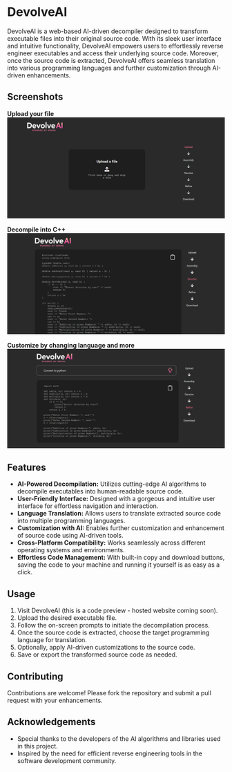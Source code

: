 # DevolveAI
DevolveAI is a web-based AI-driven decompiler designed to transform executable files into their original source code. With its sleek user interface and intuitive functionality, DevolveAI empowers users to effortlessly reverse engineer executables and access their underlying source code. Moreover, once the source code is extracted, DevolveAI offers seamless translation into various programming languages and further customization through AI-driven enhancements.

## Screenshots

**Upload your file**
   ![Screenshot 1](./Screenshots/1.png)

**Decompile into C++**
   ![Screenshot 2](./Screenshots/2.png)

**Customize by changing language and more**
   ![Screenshot 3](./Screenshots/3.png)

## Features
- **AI-Powered Decompilation:** Utilizes cutting-edge AI algorithms to decompile executables into human-readable source code.
- **User-Friendly Interface:** Designed with a gorgeous and intuitive user interface for effortless navigation and interaction.
- **Language Translation:** Allows users to translate extracted source code into multiple programming languages.
- **Customization with AI:** Enables further customization and enhancement of source code using AI-driven tools.
- **Cross-Platform Compatibility:** Works seamlessly across different operating systems and environments.
- **Effortless Code Management:** With built-in copy and download buttons, saving the code to your machine and running it yourself is as easy as a click.


## Usage
1. Visit DevolveAI (this is a code preview - hosted website coming soon).
2. Upload the desired executable file.
3. Follow the on-screen prompts to initiate the decompilation process.
4. Once the source code is extracted, choose the target programming language for translation.
5. Optionally, apply AI-driven customizations to the source code.
6. Save or export the transformed source code as needed.

## Contributing
Contributions are welcome! Please fork the repository and submit a pull request with your enhancements.

## Acknowledgements
- Special thanks to the developers of the AI algorithms and libraries used in this project.
- Inspired by the need for efficient reverse engineering tools in the software development community.
